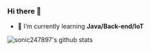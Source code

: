 ### Hi there 👋
- 🌱 I’m currently learning **Java/Back-end/IoT**

![sonic247897's github stats](https://github-readme-stats.vercel.app/api?username=sonic247897&show_icons=true&theme=tokyonight)

<!--
**sonic247897/sonic247897** is a ✨ _special_ ✨ repository because its `README.md` (this file) appears on your GitHub profile.

Here are some ideas to get you started:

- 🔭 I’m currently working on ...
- 🌱 I’m currently learning ...
- 👯 I’m looking to collaborate on ...
- 🤔 I’m looking for help with ...
- 💬 Ask me about ...
- 📫 How to reach me: ...
- 😄 Pronouns: ...
- ⚡ Fun fact: ...
-->
